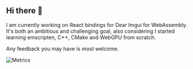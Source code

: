 ## Hi there 👋

I am currently working on React bindings for Dear Imgui for WebAssembly. It's both an ambitious and challenging goal, also considering I started learning emscripten, C++, CMake and WebGPU from scratch.

Any feedback you may have is most welcome.

![Metrics](https://metrics.lecoq.io/andreamancuso?template=classic&base.header=0&gists=1&lines=1&config.timezone=Europe%2FRome)


<!--
**andreamancuso/andreamancuso** is a ✨ _special_ ✨ repository because its `README.md` (this file) appears on your GitHub profile.

Here are some ideas to get you started:

- 🔭 I’m currently working on ...
- 🌱 I’m currently learning ...
- 👯 I’m looking to collaborate on ...
- 🤔 I’m looking for help with ...
- 💬 Ask me about ...
- 📫 How to reach me: ...
- 😄 Pronouns: ...
- ⚡ Fun fact: ...
-->
